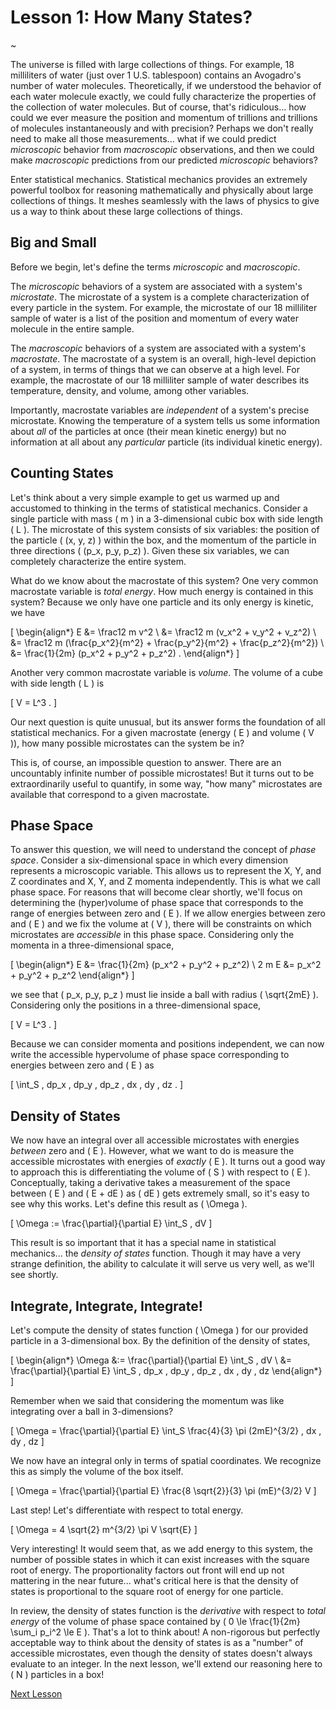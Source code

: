 # Lesson 1: How Many States?

~

The universe is filled with large collections of things.  For example, 18 milliliters of water (just over 1 U.S. tablespoon) contains an Avogadro's number of water molecules.  Theoretically, if we understood the behavior of each water molecule exactly, we could fully characterize the properties of the collection of water molecules.  But of course, that's ridiculous... how could we ever measure the position and momentum of trillions and trillions of molecules instantaneously and with precision?  Perhaps we don't really need to make all those measurements... what if we could predict _microscopic_ behavior from _macroscopic_ observations, and then we could make _macroscopic_ predictions from our predicted _microscopic_ behaviors?

Enter statistical mechanics.  Statistical mechanics provides an extremely powerful toolbox for reasoning mathematically and physically about large collections of things.  It meshes seamlessly with the laws of physics to give us a way to think about these large collections of things.

## Big and Small

Before we begin, let's define the terms _microscopic_ and _macroscopic_.

The _microscopic_ behaviors of a system are associated with a system's _microstate_.  The microstate of a system is a complete characterization of every particle in the system.  For example, the microstate of our 18 milliliter sample of water is a list of the position and momentum of every water molecule in the entire sample.

The _macroscopic_ behaviors of a system are associated with a system's _macrostate_.  The macrostate of a system is an overall, high-level depiction of a system, in terms of things that we can observe at a high level.  For example, the macrostate of our 18 milliliter sample of water describes its temperature, density, and volume, among other variables.

Importantly, macrostate variables are _independent_ of a system's precise microstate.  Knowing the temperature of a system tells us some information about _all_ of the particles at once (their mean kinetic energy) but no information at all about any _particular_ particle (its individual kinetic energy).

## Counting States

Let's think about a very simple example to get us warmed up and accustomed to thinking in the terms of statistical mechanics.  Consider a single particle with mass \( m \) in a 3-dimensional cubic box with side length \( L \).  The microstate of this system consists of six variables: the position of the particle \( (x, y, z) \) within the box, and the momentum of the particle in three directions \( (p_x, p_y, p_z) \).  Given these six variables, we can completely characterize the entire system.

What do we know about the macrostate of this system?  One very common macrostate variable is _total energy_.  How much energy is contained in this system?  Because we only have one particle and its only energy is kinetic, we have

\[ \begin{align*} E &= \frac12 m v^2 \\ &= \frac12 m (v_x^2 + v_y^2 + v_z^2) \\ &= \frac12 m (\frac{p_x^2}{m^2} + \frac{p_y^2}{m^2} + \frac{p_z^2}{m^2}) \\ &= \frac{1}{2m} (p_x^2 + p_y^2 + p_z^2) . \end{align*} \]

Another very common macrostate variable is _volume_.  The volume of a cube with side length \( L \) is

\[ V = L^3 . \]

Our next question is quite unusual, but its answer forms the foundation of all statistical mechanics.  For a given macrostate (energy \( E \) and volume \( V \)), how many possible microstates can the system be in?

This is, of course, an impossible question to answer.  There are an uncountably infinite number of possible microstates!  But it turns out to be extraordinarily useful to quantify, in some way, "how many" microstates are available that correspond to a given macrostate.

## Phase Space

To answer this question, we will need to understand the concept of _phase space_.  Consider a six-dimensional space in which every dimension represents a microscopic variable.  This allows us to represent the X, Y, and Z coordinates and X, Y, and Z momenta independently.  This is what we call phase space.  For reasons that will become clear shortly, we'll focus on determining the (hyper)volume of phase space that corresponds to the range of energies between zero and \( E \).  If we allow energies between zero and \( E \) and we fix the volume at \( V \), there will be constraints on which microstates are _accessible_ in this phase space.  Considering only the momenta in a three-dimensional space,

\[ \begin{align*} E &= \frac{1}{2m} (p_x^2 + p_y^2 + p_z^2) \\ 2 m E &= p_x^2 + p_y^2 + p_z^2 \end{align*} \]

we see that \( p_x, p_y, p_z \) must lie inside a ball with radius \( \sqrt{2mE} \).  Considering only the positions in a three-dimensional space,

\[ V = L^3 . \]

Because we can consider momenta and positions independent, we can now write the accessible hypervolume of phase space corresponding to energies between zero and \( E \) as

\[ \int_S \, dp_x \, dp_y \, dp_z \, dx \, dy \, dz . \]

## Density of States

We now have an integral over all accessible microstates with energies _between_ zero and \( E \).  However, what we want to do is measure the accessible microstates with energies of _exactly_ \( E \).  It turns out a good way to approach this is differentiating the volume of \( S \) with respect to \( E \).  Conceptually, taking a derivative takes a measurement of the space between \( E \) and \( E + dE \) as \( dE \) gets extremely small, so it's easy to see why this works.  Let's define this result as \( \Omega \).

\[ \Omega := \frac{\partial}{\partial E} \int_S \, dV \]

This result is so important that it has a special name in statistical mechanics... the _density of states_ function.  Though it may have a very strange definition, the ability to calculate it will serve us very well, as we'll see shortly.

## Integrate, Integrate, Integrate!

Let's compute the density of states function \( \Omega \) for our provided particle in a 3-dimensional box.  By the definition of the density of states,

\[ \begin{align*} \Omega &:= \frac{\partial}{\partial E} \int_S \, dV \\ &= \frac{\partial}{\partial E} \int_S \, dp_x \, dp_y \, dp_z \, dx \, dy \, dz \end{align*} \]

Remember when we said that considering the momentum was like integrating over a ball in 3-dimensions?

\[ \Omega = \frac{\partial}{\partial E} \int_S \frac{4}{3} \pi (2mE)^{3/2} \, dx \, dy \, dz \]

We now have an integral only in terms of spatial coordinates.  We recognize this as simply the volume of the box itself.

\[ \Omega = \frac{\partial}{\partial E} \frac{8 \sqrt{2}}{3} \pi (mE)^{3/2} V \]

Last step!  Let's differentiate with respect to total energy.

\[ \Omega = 4 \sqrt{2} m^{3/2} \pi V \sqrt{E} \]

Very interesting!  It would seem that, as we add energy to this system, the number of possible states in which it can exist increases with the square root of energy.  The proportionality factors out front will end up not mattering in the near future... what's critical here is that the density of states is proportional to the square root of energy for one particle.

In review, the density of states function is the _derivative_ with respect to _total energy_ of the volume of phase space contained by \( 0 \le \frac{1}{2m} \sum_i p_i^2 \le E \).  That's a lot to think about!  A non-rigorous but perfectly acceptable way to think about the density of states is as a "number" of accessible microstates, even though the density of states doesn't always evaluate to an integer.  In the next lesson, we'll extend our reasoning here to \( N \) particles in a box!

[Next Lesson](./lesson-1)